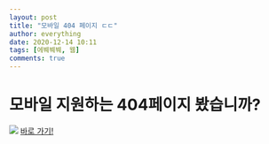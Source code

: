 ```yaml
---
layout: post
title: "모바일 404 페이지 ㄷㄷ"
author: everything
date: 2020-12-14 10:11
tags: [에붸붸붸, 웹]
comments: true
---
```

# 모바일 지원하는 404페이지 봤습니까?
<img src="https://raw.githubusercontent.com/TEAMTEB/teblog/master/assets/images/Screenshot_20201214-220525_Chrome.jpg">
<a href="/404">바로 가기!</a>
